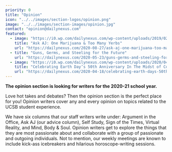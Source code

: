 ```yaml
---
priority: 0
title: "Opinion"
icon: "../../images/section-logos/opinion.png"
image: "../../images/section-images/opinion.jpg"
contact: "opinion@dailynexus.com"
featured:
  - image: "https://i0.wp.com/dailynexus.com/wp-content/uploads/2019/02/ask-aj.jpg"
    title: "Ask AJ: One Marijuana & Too Many Yerbs"
    url: "https://dailynexus.com/2020-08-27/ask-aj-one-marijuana-too-many-yerbs/"
  - title: "Guns, Germs, and Steeling for the Future"
    url: "https://dailynexus.com/2020-05-23/guns-germs-and-steeling-for-the-future/"
  - image: "https://i0.wp.com/dailynexus.com/wp-content/uploads/2020/04/earthday-e1586999410466.jpg"
    title: "Celebrating Earth Day’s 50th Anniversary In The Midst of Coronavirus"
    url: "https://dailynexus.com/2020-04-18/celebrating-earth-days-50th-anniversary-in-the-midst-of-covid-19/"
---
```

**The opinion section is looking for writers for the 2020-21 school year.**

Love hot takes and debates? Then the opinion section is the perfect place for you!
Opinion writers cover any and every opinion on topics related to the UCSB student experience. 

We have six columns that our staff writers write under: Argument in the Office, Ask AJ
(our advice column), Self Study, Sign of the Times, Virtual Reality, and Mind, Body & Soul.
Opinion writers get to explore the things that they are most passionate about and collaborate 
with a group of passionate and outgoing individuals. Not to mention, our weekly meetings are
known to include kick-ass icebreakers and hilarious horoscope-writing sessions. 